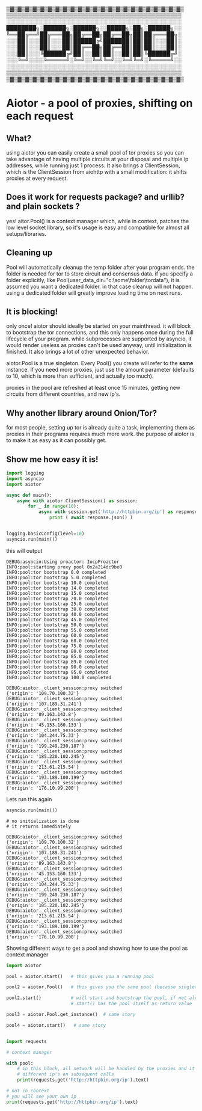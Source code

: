 ▒▓▒▓▒▓▒▓▒▓▒▓▒▓▒▓▒▓▒▓▒▓▒▓▒▓▒▓▒▓▒▓▒▓▒▓▒▓▒▓▒▓▒▓▒▓▒
▒▒▒▒▒▒▒▒▒▒▒▒▒▒▒▒▒▒▒▒▒▒▒▒▒▒▒▒▒▒▒▒▒▒▒▒▒▒▒▒▒▒▒▒▒▒▒
░░░░░░░░░░░░░░░░░░░░░░░░░░░░░░░░░░░░░░░░░░░░░░░
████████╗░██████╗░██████╗░░█████╗░██╗░██████╗░░
╚══██╔══╝██╔═══██╗██╔══██╗██╔══██╗██║██╔═══██╗░
░░░██║░░░██║░░░██║██████╔╝███████║██║██║░░░██║░
░░░██║░░░██║░░░██║██╔══██╗██╔══██║██║██║░░░██║░
░░░██║░░░╚██████╔╝██║░░██║██║░░██║██║╚██████╔╝░
░░░╚═╝░░░░╚═════╝░╚═╝░░╚═╝╚═╝░░╚═╝╚═╝░╚═════╝░░
░░░░░░░░░░░░░░░░░░░░░░░░░░░░░░░░░░░░░░░░░░░░░░░
▒▒▒▒▒▒▒▒▒▒▒▒▒▒▒▒▒▒▒▒▒▒▒▒▒▒▒▒▒▒▒▒▒▒▒▒▒▒▒▒▒▒▒▒▒▒▒
▒▓▒▓▒▓▒▓▒▓▒▓▒▓▒▓▒▓▒▓▒▓▒▓▒▓▒▓▒▓▒▓▒▓▒▓▒▓▒▓▒▓▒▓▒▓▒

Aiotor - a pool of proxies, shifting on each request
======================

What?
----
using aiotor you can easily create a small pool of
tor proxies so you can take advantage of having multiple 
circuits at your disposal and multiple ip addresses, while
running just 1 process. It also brings a ClientSession, which
is the ClientSession from aiohttp with a small modification:
it shifts proxies at every request. 


Does it work for **requests** package? and **urllib**? and plain **sockets** ?
-----
yes! aitor.Pool() is a context manager which, while in context, patches
the low level socket library, so it's usage is easy and compatible for almost 
all setups/libraries.


Cleaning up
------
Pool will automatically cleanup the temp folder after your program ends.
the folder is needed for tor to store circuit and consensus data.
if you specify a folder explicitly, like Pool(user_data_dir="c:\\some\\folder\\tordata"),
it is assumed you want a dedicated folder. in that case cleanup will not happen. 
using a dedicated folder will greatly improve loading time on next runs. 


It is blocking!
----
only once!
aiotor should ideally be started on your mainthread. it will block 
to bootstrap the tor connections, and this only happens once during 
the full lifecycle of your program.
while subprocesses are supported by asyncio, it would render useless 
as proxies can't be used anyway, until initialization is finished.
It also brings a lot of other unexpected behavior.


aiotor.Pool is a true singleton. Every Pool() you create
will refer to the **same** instance. If you need more proxies,
just use the amount parameter (defaults to 10, which is 
more than sufficient, and actually too much). 


proxies in the pool are refreshed at least once 15 minutes, getting
new circuits from different countries, and new ip's. 




Why another library around Onion/Tor?
----
for most people, setting up tor is already quite a task,
implementing them as proxies in their programs requires much
more work. the purpose of aiotor is to make it as easy
as it can possibly get. 

Show me how easy it is!
----
```python
import logging
import asyncio
import aiotor

async def main():
    async with aiotor.ClientSession() as session:
        for _ in range(10):
            async with session.get('http://httpbin.org/ip') as response:
                print ( await response.json() )


logging.basicConfig(level=10)
asyncio.run(main())
```

this will output
```
DEBUG:asyncio:Using proactor: IocpProactor
INFO:pool:starting proxy pool 0x2a214dc9be0
INFO:pool:tor bootstrap 0.0 completed
INFO:pool:tor bootstrap 5.0 completed
INFO:pool:tor bootstrap 10.0 completed
INFO:pool:tor bootstrap 14.0 completed
INFO:pool:tor bootstrap 15.0 completed
INFO:pool:tor bootstrap 20.0 completed
INFO:pool:tor bootstrap 25.0 completed
INFO:pool:tor bootstrap 30.0 completed
INFO:pool:tor bootstrap 40.0 completed
INFO:pool:tor bootstrap 45.0 completed
INFO:pool:tor bootstrap 50.0 completed
INFO:pool:tor bootstrap 55.0 completed
INFO:pool:tor bootstrap 60.0 completed
INFO:pool:tor bootstrap 68.0 completed
INFO:pool:tor bootstrap 75.0 completed
INFO:pool:tor bootstrap 80.0 completed
INFO:pool:tor bootstrap 85.0 completed
INFO:pool:tor bootstrap 89.0 completed
INFO:pool:tor bootstrap 90.0 completed
INFO:pool:tor bootstrap 95.0 completed
INFO:pool:tor bootstrap 100.0 completed

DEBUG:aiotor._client_session:proxy switched
{'origin': '109.70.100.32'}
DEBUG:aiotor._client_session:proxy switched
{'origin': '107.189.31.241'}
DEBUG:aiotor._client_session:proxy switched
{'origin': '89.163.143.8'}
DEBUG:aiotor._client_session:proxy switched
{'origin': '45.153.160.133'}
DEBUG:aiotor._client_session:proxy switched
{'origin': '104.244.75.33'}
DEBUG:aiotor._client_session:proxy switched
{'origin': '199.249.230.187'}
DEBUG:aiotor._client_session:proxy switched
{'origin': '185.220.102.245'}
DEBUG:aiotor._client_session:proxy switched
{'origin': '213.61.215.54'}
DEBUG:aiotor._client_session:proxy switched
{'origin': '193.189.100.199'}
DEBUG:aiotor._client_session:proxy switched
{'origin': '176.10.99.200'}

```

Lets run this again
```python
asyncio.run(main())
```

```
# no initialization is done
# it returns immediately 

DEBUG:aiotor._client_session:proxy switched
{'origin': '109.70.100.32'}
DEBUG:aiotor._client_session:proxy switched
{'origin': '107.189.31.241'}
DEBUG:aiotor._client_session:proxy switched
{'origin': '89.163.143.8'}
DEBUG:aiotor._client_session:proxy switched
{'origin': '45.153.160.133'}
DEBUG:aiotor._client_session:proxy switched
{'origin': '104.244.75.33'}
DEBUG:aiotor._client_session:proxy switched
{'origin': '199.249.230.187'}
DEBUG:aiotor._client_session:proxy switched
{'origin': '185.220.102.245'}
DEBUG:aiotor._client_session:proxy switched
{'origin': '213.61.215.54'}
DEBUG:aiotor._client_session:proxy switched
{'origin': '193.189.100.199'}
DEBUG:aiotor._client_session:proxy switched
{'origin': '176.10.99.200'}

```

Showing different ways to get a pool and showing how to use the pool as context manager
```python
import aiotor

pool = aiotor.start()   # this gives you a running pool

pool2 = aiotor.Pool()   # this gives you the same pool (because singleton) if already bootstrapped

pool2.start()           # will start and bootstrap the pool, if not already running
                        # start() has the pool itself as return value

pool3 = aiotor.Pool.get_instance()  # same story

pool4 = aiotor.start()   # same story


import requests

# context manager

with pool:       
    # in this block, all network will be handled by the proxies and it will return 
    # different ip's on subsequent calls
    print(requests.get('http://httpbin.org/ip').text)

# not in context
# you will see your own ip
print(requests.get('http://httpbin.org/ip').text)



```
